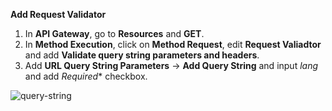 **Add Request Validator**

1. In **API Gateway**, go to **Resources** and **GET**.
2. In **Method Execution**, click on **Method Request**, edit **Request Valiadtor** and add **Validate query string parameters and headers**.
3. Add **URL Query String Parameters** -> **Add Query String** and input _lang_ and add *Required** checkbox.

![query-string](https://user-images.githubusercontent.com/26769575/98080698-d6f3d400-1e9b-11eb-8756-9b5a5513947d.JPG)
